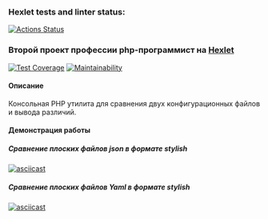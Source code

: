 ### Hexlet tests and linter status:
[![Actions Status](https://github.com/ikijime/php-project-lvl2/workflows/hexlet-check/badge.svg)](https://github.com/ikijime/php-project-lvl2/actions)

### Второй проект профессии php-программист на [Hexlet](https://ru.hexlet.io/)
[![Test Coverage](https://api.codeclimate.com/v1/badges/62999c0e32ce0e310f3e/test_coverage)](https://codeclimate.com/github/ikijime/php-project-lvl2/test_coverage) [![Maintainability](https://api.codeclimate.com/v1/badges/62999c0e32ce0e310f3e/maintainability)](https://codeclimate.com/github/ikijime/php-project-lvl2/maintainability)
#### Описание
Консольная PHP утилита для сравнения двух конфигурационных файлов и вывода различий.


#### Демонстрация работы

##### Сравнение плоских файлов json в формате stylish
[![asciicast](https://asciinema.org/a/KBds2hBjzuMuWXDK5W09xdOT2.svg)](https://asciinema.org/a/KBds2hBjzuMuWXDK5W09xdOT2)

##### Сравнение плоских файлов Yaml в формате stylish
[![asciicast](https://asciinema.org/a/9K8wgkTbpmULZCJHp2zc5a2T9.svg)](https://asciinema.org/a/9K8wgkTbpmULZCJHp2zc5a2T9)
